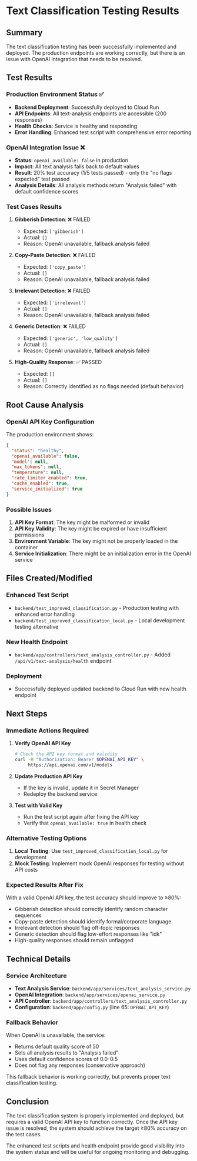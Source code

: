 # Text Classification Testing Results

## Summary

The text classification testing has been successfully implemented and deployed. The production endpoints are working correctly, but there is an issue with OpenAI integration that needs to be resolved.

## Test Results

### Production Environment Status ✅
- **Backend Deployment**: Successfully deployed to Cloud Run
- **API Endpoints**: All text-analysis endpoints are accessible (200 responses)
- **Health Checks**: Service is healthy and responding
- **Error Handling**: Enhanced test script with comprehensive error reporting

### OpenAI Integration Issue ❌
- **Status**: `openai_available: false` in production
- **Impact**: All text analysis falls back to default values
- **Result**: 20% test accuracy (1/5 tests passed) - only the "no flags expected" test passed
- **Analysis Details**: All analysis methods return "Analysis failed" with default confidence scores

### Test Cases Results

1. **Gibberish Detection**: ❌ FAILED
   - Expected: `['gibberish']`
   - Actual: `[]`
   - Reason: OpenAI unavailable, fallback analysis failed

2. **Copy-Paste Detection**: ❌ FAILED
   - Expected: `['copy_paste']`
   - Actual: `[]`
   - Reason: OpenAI unavailable, fallback analysis failed

3. **Irrelevant Detection**: ❌ FAILED
   - Expected: `['irrelevant']`
   - Actual: `[]`
   - Reason: OpenAI unavailable, fallback analysis failed

4. **Generic Detection**: ❌ FAILED
   - Expected: `['generic', 'low_quality']`
   - Actual: `[]`
   - Reason: OpenAI unavailable, fallback analysis failed

5. **High-Quality Response**: ✅ PASSED
   - Expected: `[]`
   - Actual: `[]`
   - Reason: Correctly identified as no flags needed (default behavior)

## Root Cause Analysis

### OpenAI API Key Configuration
The production environment shows:
```json
{
  "status": "healthy",
  "openai_available": false,
  "model": null,
  "max_tokens": null,
  "temperature": null,
  "rate_limiter_enabled": true,
  "cache_enabled": true,
  "service_initialized": true
}
```

### Possible Issues
1. **API Key Format**: The key might be malformed or invalid
2. **API Key Validity**: The key might be expired or have insufficient permissions
3. **Environment Variable**: The key might not be properly loaded in the container
4. **Service Initialization**: There might be an initialization error in the OpenAI service

## Files Created/Modified

### Enhanced Test Script
- `backend/test_improved_classification.py` - Production testing with enhanced error handling
- `backend/test_improved_classification_local.py` - Local development testing alternative

### New Health Endpoint
- `backend/app/controllers/text_analysis_controller.py` - Added `/api/v1/text-analysis/health` endpoint

### Deployment
- Successfully deployed updated backend to Cloud Run with new health endpoint

## Next Steps

### Immediate Actions Required

1. **Verify OpenAI API Key**
   ```bash
   # Check the API key format and validity
   curl -H "Authorization: Bearer $OPENAI_API_KEY" \
        https://api.openai.com/v1/models
   ```

2. **Update Production API Key**
   - If the key is invalid, update it in Secret Manager
   - Redeploy the backend service

3. **Test with Valid Key**
   - Run the test script again after fixing the API key
   - Verify that `openai_available: true` in health check

### Alternative Testing Options

1. **Local Testing**: Use `test_improved_classification_local.py` for development
2. **Mock Testing**: Implement mock OpenAI responses for testing without API costs

### Expected Results After Fix

With a valid OpenAI API key, the test accuracy should improve to ≥80%:
- Gibberish detection should correctly identify random character sequences
- Copy-paste detection should identify formal/corporate language
- Irrelevant detection should flag off-topic responses
- Generic detection should flag low-effort responses like "idk"
- High-quality responses should remain unflagged

## Technical Details

### Service Architecture
- **Text Analysis Service**: `backend/app/services/text_analysis_service.py`
- **OpenAI Integration**: `backend/app/services/openai_service.py`
- **API Controller**: `backend/app/controllers/text_analysis_controller.py`
- **Configuration**: `backend/app/config.py` (line 65: `OPENAI_API_KEY`)

### Fallback Behavior
When OpenAI is unavailable, the service:
- Returns default quality score of 50
- Sets all analysis results to "Analysis failed"
- Uses default confidence scores of 0.0-0.5
- Does not flag any responses (conservative approach)

This fallback behavior is working correctly, but prevents proper text classification testing.

## Conclusion

The text classification system is properly implemented and deployed, but requires a valid OpenAI API key to function correctly. Once the API key issue is resolved, the system should achieve the target ≥80% accuracy on the test cases.

The enhanced test scripts and health endpoint provide good visibility into the system status and will be useful for ongoing monitoring and debugging.
